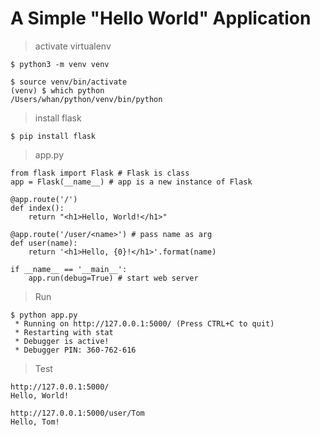 # A Simple "Hello World" Application

> activate virtualenv

```
$ python3 -m venv venv

$ source venv/bin/activate
(venv) $ which python
/Users/whan/python/venv/bin/python
```

> install flask

```
$ pip install flask
```

> app.py

```
from flask import Flask # Flask is class
app = Flask(__name__) # app is a new instance of Flask

@app.route('/')
def index():
    return "<h1>Hello, World!</h1>"

@app.route('/user/<name>') # pass name as arg
def user(name):
    return '<h1>Hello, {0}!</h1>'.format(name)

if __name__ == '__main__':
    app.run(debug=True) # start web server
```

> Run

```
$ python app.py 
 * Running on http://127.0.0.1:5000/ (Press CTRL+C to quit)
 * Restarting with stat
 * Debugger is active!
 * Debugger PIN: 360-762-616
```

> Test

```
http://127.0.0.1:5000/
Hello, World!

http://127.0.0.1:5000/user/Tom
Hello, Tom!
```
